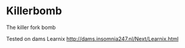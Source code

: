 Killerbomb
==========

The killer fork bomb

Tested on dams Learnix http://dams.insomnia247.nl/Next/Learnix.html
